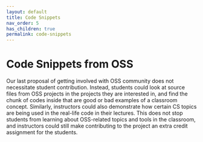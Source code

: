 ```yaml
---
layout: default
title: Code Snippets
nav_order: 5
has_children: true
permalink: code-snippets
---
```


# Code Snippets from OSS

Our last proposal of getting involved with OSS community does not necessitate student contribution. Instead, students could look at source files from OSS projects in the projects they are interested in, and find the chunk of codes inside that are good or bad examples of a classroom concept. Similarly, instructors could also demonstrate how certain CS topics are being used in the real-life code in their lectures. This does not stop students from learning about OSS-related topics and tools in the classroom, and instructors could still make contributing to the project an extra credit assignment for the students. 



